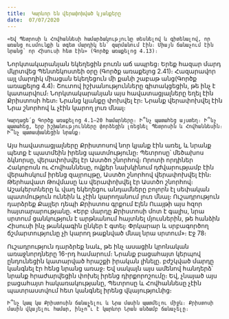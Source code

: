 ```yaml
---
title:  Կարևոր են վերափոխված կյանքերը
date:  07/07/2020
---
```


`«Եվ Պետրոսի և Հովհաննեսի համարձակությունը տեսնելով և գիտենալով, որ առանց ուսմունքի և տգետ մարդիկ են՝ զարմանում էին։ Միայն ճանաչում էին նրանց՝ որ Հիսուսի հետ էին» (Գործք առաքելոց 4.13)։`

Նորկտակարանյան եկեղեցին բուռն աճ ապրեց։ Երեք հազար մարդ մկրտվեց Պենտեկոստեի օրը (Գործք առաքելոց 2.41)։ Հազարավոր այլ մարդիկ միացան եկեղեցուն մի քանի շաբաթ անց(Գործք առաքելոց 4.4)։ Շուտով իշխանությունները գիտակցեցին, թե ինչ է կատարվում։ Նորկտակարանյան այս հավատացյալները եղել էին Քրիստոսի հետ։ Նրանց կյանքը փոխվել էր։ Նրանք վերափոխվել էին Նրա շնորհով և չէին կարող լուռ մնալ։

`Կարդացե՛ք Գործք առաքելոց 4.1–20 համարները։ Ի՞նչ պատահեց այստեղ։ Ի՞նչ պատահեց, երբ իշխանությունները փորձեցին լռեցնել Պետրոսին և Հովհաննեսին։ Ի՞նչ պատասխանեցին նրանք։`

Այս հավատացյալները Քրիստոսով նոր կյանք էին առել, և նրանք պետք է պատմեին իրենց պատմությունը։ Պետրոսը՝ մեծախոս ձկնորսը, վերափոխվել էր Աստծո շնորհով։ Որոտի որդիներ Հակոբոսն ու Հովհաննեսը, ովքեր նախկինում դժվարությամբ էին վերահսկում իրենց զայրույթը, Աստծո շնորհով վերափոխվել էին։ Թերհավատ Թովմասը ևս վերափոխվել էր Աստծո շնորհով։ Աշակերտները և վաղ եկեղեցու անդամները բոլորն էլ սեփական պատմություն ունեին և չէին կարողանում լուռ մնալ։ Ուշադրություն դարձրեք Քայլեր դեպի Քրիստոս գրքում Էլեն Ուայթի այս հզոր հայտարարությանը. «Երբ մարդը Քրիստոսի մոտ է գալիս, նրա սրտում ցանկություն է արթնանում հայտնել մյուսներին, թե հանձին Հիսուսի ինչ թանկագին ընկեր է գտել։ Փրկարար և սրբագործող ճշմարտությունը չի կարող թաքնված մնալ նրա սրտում»։ Էջ 78։

Ուշադրություն դարձրեք նաև, թե ինչ ասացին կրոնական առաջնորդները 16-րդ համարում։ Նրանք բացահայտ կերպով ընդունեցին կատարված հրաշքի իրական լինելը. բժշկված մարդը կանգնել էր հենց նրանց առաջ։ Եվ սակայն այս ամենով հանդերձ՝ նրանք հրաժարվեցին փոխել իրենց դիրքորոշումը։ Եվ, չնայած այս բացահայտ հակառակությանը, Պետրոսը և Հովհաննեսը չէին պատրաստվում հետ կանգնել իրենց վկայությունից։

`Ի՞նչ կապ կա Քրիստոսին ճանաչելու և Նրա մասին պատմելու միջև։ Քրիստոսի մասին վկայելու համար, ինչո՞ւ է կարևոր Նրան անձամբ ճանաչելը։`